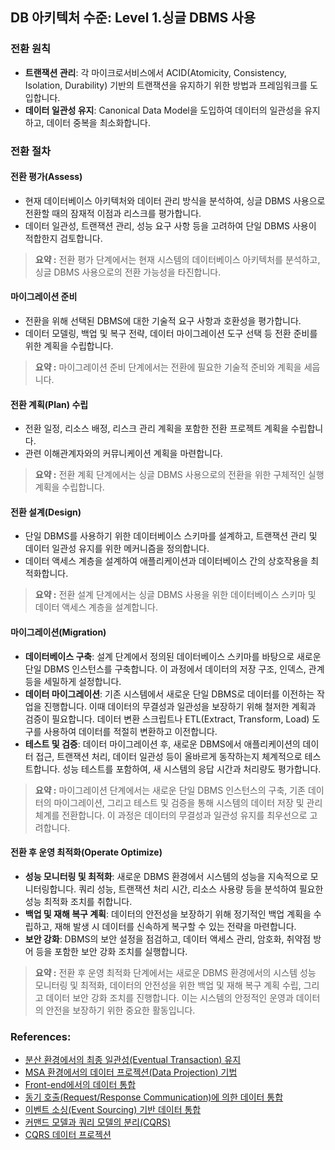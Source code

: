 ## DB 아키텍처 수준: Level 1.싱글 DBMS 사용

### 전환 원칙
- **트랜잭션 관리**: 각 마이크로서비스에서 ACID(Atomicity, Consistency, Isolation, Durability) 기반의 트랜잭션을 유지하기 위한 방법과 프레임워크를 도입합니다.
- **데이터 일관성 유지**: Canonical Data Model을 도입하여 데이터의 일관성을 유지하고, 데이터 중복을 최소화합니다.

### 전환 절차
#### 전환 평가(Assess)
- 현재 데이터베이스 아키텍처와 데이터 관리 방식을 분석하여, 싱글 DBMS 사용으로 전환할 때의 잠재적 이점과 리스크를 평가합니다.
- 데이터 일관성, 트랜잭션 관리, 성능 요구 사항 등을 고려하여 단일 DBMS 사용이 적합한지 검토합니다.

> **요약 :** 전환 평가 단계에서는 현재 시스템의 데이터베이스 아키텍처를 분석하고, 싱글 DBMS 사용으로의 전환 가능성을 타진합니다.

#### 마이그레이션 준비
- 전환을 위해 선택된 DBMS에 대한 기술적 요구 사항과 호환성을 평가합니다.
- 데이터 모델링, 백업 및 복구 전략, 데이터 마이그레이션 도구 선택 등 전환 준비를 위한 계획을 수립합니다.

> **요약 :** 마이그레이션 준비 단계에서는 전환에 필요한 기술적 준비와 계획을 세웁니다.

#### 전환 계획(Plan) 수립
- 전환 일정, 리소스 배정, 리스크 관리 계획을 포함한 전환 프로젝트 계획을 수립합니다.
- 관련 이해관계자와의 커뮤니케이션 계획을 마련합니다.

> **요약 :** 전환 계획 단계에서는 싱글 DBMS 사용으로의 전환을 위한 구체적인 실행 계획을 수립합니다.

#### 전환 설계(Design)
- 단일 DBMS를 사용하기 위한 데이터베이스 스키마를 설계하고, 트랜잭션 관리 및 데이터 일관성 유지를 위한 메커니즘을 정의합니다.
- 데이터 액세스 계층을 설계하여 애플리케이션과 데이터베이스 간의 상호작용을 최적화합니다.

> **요약 :** 전환 설계 단계에서는 싱글 DBMS 사용을 위한 데이터베이스 스키마 및 데이터 액세스 계층을 설계합니다.

#### 마이그레이션(Migration)
- **데이터베이스 구축**: 설계 단계에서 정의된 데이터베이스 스키마를 바탕으로 새로운 단일 DBMS 인스턴스를 구축합니다. 이 과정에서 데이터의 저장 구조, 인덱스, 관계 등을 세밀하게 설정합니다.
- **데이터 마이그레이션**: 기존 시스템에서 새로운 단일 DBMS로 데이터를 이전하는 작업을 진행합니다. 이때 데이터의 무결성과 일관성을 보장하기 위해 철저한 계획과 검증이 필요합니다. 데이터 변환 스크립트나 ETL(Extract, Transform, Load) 도구를 사용하여 데이터를 적절히 변환하고 이전합니다.
- **테스트 및 검증**: 데이터 마이그레이션 후, 새로운 DBMS에서 애플리케이션의 데이터 접근, 트랜잭션 처리, 데이터 일관성 등이 올바르게 동작하는지 체계적으로 테스트합니다. 성능 테스트를 포함하여, 새 시스템의 응답 시간과 처리량도 평가합니다.

> **요약 :** 마이그레이션 단계에서는 새로운 단일 DBMS 인스턴스의 구축, 기존 데이터의 마이그레이션, 그리고 테스트 및 검증을 통해 시스템의 데이터 저장 및 관리 체계를 전환합니다. 이 과정은 데이터의 무결성과 일관성 유지를 최우선으로 고려합니다.

#### 전환 후 운영 최적화(Operate Optimize)
- **성능 모니터링 및 최적화**: 새로운 DBMS 환경에서 시스템의 성능을 지속적으로 모니터링합니다. 쿼리 성능, 트랜잭션 처리 시간, 리소스 사용량 등을 분석하여 필요한 성능 최적화 조치를 취합니다.
- **백업 및 재해 복구 계획**: 데이터의 안전성을 보장하기 위해 정기적인 백업 계획을 수립하고, 재해 발생 시 데이터를 신속하게 복구할 수 있는 전략을 마련합니다.
- **보안 강화**: DBMS의 보안 설정을 점검하고, 데이터 액세스 관리, 암호화, 취약점 방어 등을 포함한 보안 강화 조치를 실행합니다.

> **요약 :** 전환 후 운영 최적화 단계에서는 새로운 DBMS 환경에서의 시스템 성능 모니터링 및 최적화, 데이터의 안전성을 위한 백업 및 재해 복구 계획 수립, 그리고 데이터 보안 강화 조치를 진행합니다. 이는 시스템의 안정적인 운영과 데이터의 안전을 보장하기 위한 중요한 활동입니다.

### References:
- <a href="https://www.msaschool.io/operation/integration/integration-four/" target="_blank">분산 환경에서의 최종 일관성(Eventual Transaction) 유지</a>
- <a href="https://www.msaschool.io/operation/integration/integration-five/" target="_blank">MSA 환경에서의 데이터 프로젝션(Data Projection) 기법</a>
- <a href="https://www.msaschool.io/operation/integration/integration-one/" target="_blank">Front-end에서의 데이터 통합</a>
- <a href="https://www.msaschool.io/operation/integration/integration-two/" target="_blank">동기 호출(Request/Response Communication)에 의한 데이터 통합</a>
- <a href="https://www.msaschool.io/operation/integration/integration-three/" target="_blank">이벤트 소싱(Event Sourcing) 기반 데이터 통합</a>
- <a href="https://www.msaschool.io/operation/integration/integration-six/" target="_blank">커맨드 모델과 쿼리 모델의 분리(CQRS)</a>
- <a href="https://intro-kor.msaez.io/development/dp-cqrs/" target="_blank">CQRS 데이터 프로젝션</a>